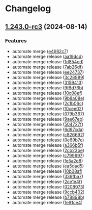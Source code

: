 # Changelog

## [1.243.0-rc3](https://github.com/bq-priyanshu-18/Basics/compare/v1.242.0-rc3...v1.243.0-rc3) (2024-08-14)


### Features

* automate merge ([e4982c7](https://github.com/bq-priyanshu-18/Basics/commit/e4982c7a271e06547e5554f45a9cd30ef4e7283a))
* automate merge release ([aa19dcd](https://github.com/bq-priyanshu-18/Basics/commit/aa19dcd3d75b330d01946bd7df1a1fdc61558ac7))
* automate merge release ([1d854ed](https://github.com/bq-priyanshu-18/Basics/commit/1d854ed9b8113388dd96a3915bbb70a7fa858e1e))
* automate merge release ([7ab26df](https://github.com/bq-priyanshu-18/Basics/commit/7ab26dfd69f1b841a4522d80df8746c0685989b8))
* automate merge release ([ee24737](https://github.com/bq-priyanshu-18/Basics/commit/ee24737357f75093582e228d707178a99d560a1c))
* automate merge release ([3c28989](https://github.com/bq-priyanshu-18/Basics/commit/3c28989304c70102bc153521b384e322b5bd8db7))
* automate merge release ([3159413](https://github.com/bq-priyanshu-18/Basics/commit/3159413f012a09eda5b9fd7c5dad9a236043a26e))
* automate merge release ([9f8d76b](https://github.com/bq-priyanshu-18/Basics/commit/9f8d76b332b3751de508814088219a2d870d7faa))
* automate merge release ([10c08ef](https://github.com/bq-priyanshu-18/Basics/commit/10c08ef492346c69e10336dc134e60f7dc7fa814))
* automate merge release ([9b8a08e](https://github.com/bq-priyanshu-18/Basics/commit/9b8a08eca29f703d8bd51aacf3a54ebf3a1a575f))
* automate merge release ([2c1b06c](https://github.com/bq-priyanshu-18/Basics/commit/2c1b06cfb2eb37fd0b1c7c9ee5c8454f255a6ff6))
* automate merge release ([f0cee02](https://github.com/bq-priyanshu-18/Basics/commit/f0cee024fcbca109235011c012478d0235f7a662))
* automate merge release ([079b367](https://github.com/bq-priyanshu-18/Basics/commit/079b367b7f6601a016744824392b569ec0c17be7))
* automate merge release ([9ae67eb](https://github.com/bq-priyanshu-18/Basics/commit/9ae67eb63587aa6742916a9e45368f491761fa88))
* automate merge release ([504727f](https://github.com/bq-priyanshu-18/Basics/commit/504727f0c918250164adfa1c695c86086abc3625))
* automate merge release ([6d67cda](https://github.com/bq-priyanshu-18/Basics/commit/6d67cdaa580ded01e5c19ebb9fd2f6427fcf0d50))
* automate merge release ([c826692](https://github.com/bq-priyanshu-18/Basics/commit/c826692295a42b9e0baace8939896c1d4d2811cf))
* automate merge release ([0e69b7e](https://github.com/bq-priyanshu-18/Basics/commit/0e69b7e94ad8a5d7388d42b03d340912e7929eb1))
* automate merge release ([a366b5f](https://github.com/bq-priyanshu-18/Basics/commit/a366b5f836a0270eb19dc048861ff18c1175f18e))
* automate merge release ([2cb23be](https://github.com/bq-priyanshu-18/Basics/commit/2cb23be75eb2f1b7d0008aba112052f59c2cb8da))
* automate merge release ([c799697](https://github.com/bq-priyanshu-18/Basics/commit/c7996971ba87ddf3a09a2fade48def8852389224))
* automate merge release ([fe5a2e8](https://github.com/bq-priyanshu-18/Basics/commit/fe5a2e87ae83d9317ae83482da731caf8ac0658c))
* automate merge release ([ea5dad5](https://github.com/bq-priyanshu-18/Basics/commit/ea5dad5f950541d26dd2eb51b0c6e0dfddd447bb))
* automate merge release ([10b08af](https://github.com/bq-priyanshu-18/Basics/commit/10b08af9eb723b0fe99659ccac0e6a5375374e52))
* automate merge release ([336fba7](https://github.com/bq-priyanshu-18/Basics/commit/336fba7b4f2f09b5b132487c198ab12e991b5aae))
* automate merge release ([2ce1e4f](https://github.com/bq-priyanshu-18/Basics/commit/2ce1e4fc5599cfa7093f0300a0d96c0ab9c1b353))
* automate merge release ([0208973](https://github.com/bq-priyanshu-18/Basics/commit/02089734a3c6ff739cebd22c1b243531b5b94f0c))
* automate merge release ([9ccb402](https://github.com/bq-priyanshu-18/Basics/commit/9ccb402cc8118680785e26ba53cd1004d3359ab9))
* automate merge release ([b78898b](https://github.com/bq-priyanshu-18/Basics/commit/b78898b4e6122afa3832d593208eaf03514c87bc))
* automate merge release ([1e91ce4](https://github.com/bq-priyanshu-18/Basics/commit/1e91ce4572fd98dabb08e00e30ed46cdb2bb7727))
